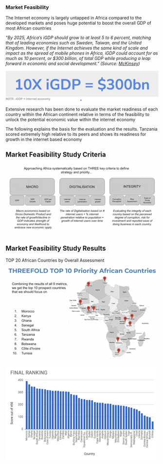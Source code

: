 ### Market Feasibility

The Internet economy is largely untapped in Africa compared to the developed markets and poses huge potential to boost the overall GDP of most African countries

 _"By 2025, Africa’s iGDP should grow to at least 5 to 6 percent, matching that of leading economies such as Sweden, Taiwan, and the United Kingdom. However, if the Internet achieves the same kind of scale and impact as the spread of mobile phones in Africa, iGDP could account for as much as 10 percent, or $300 billion, of total GDP while producing a leap forward in economic and social development." (Source: [McKinsey](https://www.mckinsey.com/industries/high-tech/our-insights/lions-go-digital-the-internets-transformative-potential-in-africa))_

![10xidgp](./../img/10xigdp.png "image_tooltip")


Extensive research has been done to evaluate the market readiness of each country within the African continent relative in terms of the feasibility to unlock the potential economic value within the internet economy

The following explains the basis for the evaluation and the results. Tanzania scored extremely high relative to its peers and shows its readiness for growth in the internet based economy 

## Market Feasibility Study Criteria

![Market feasibility criteria](./../img/market_feasibility_criteria.png "image_tooltip")

## Market Feasibility Study Results

TOP 20 African Countries by Overall Assessment


![market feasibility results_1](./../img/market_feasibility_results_1.png "image_tooltip")

![market feasibility results 2](./../img/market_feasibility_results_2.png "image_tooltip")